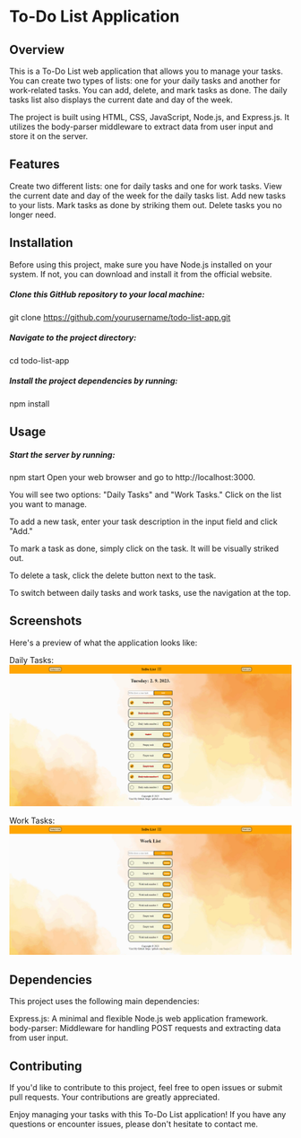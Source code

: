 # To-Do List Application

## Overview
This is a To-Do List web application that allows you to manage your tasks. You can create two types of lists: one for your daily tasks and another for work-related tasks. You can add, delete, and mark tasks as done. The daily tasks list also displays the current date and day of the week.

The project is built using HTML, CSS, JavaScript, Node.js, and Express.js. It utilizes the body-parser middleware to extract data from user input and store it on the server.

## Features
Create two different lists: one for daily tasks and one for work tasks.
View the current date and day of the week for the daily tasks list.
Add new tasks to your lists.
Mark tasks as done by striking them out.
Delete tasks you no longer need.
## Installation
Before using this project, make sure you have Node.js installed on your system. If not, you can download and install it from the official website.

##### Clone this GitHub repository to your local machine:

git clone https://github.com/yourusername/todo-list-app.git
##### Navigate to the project directory:

cd todo-list-app
##### Install the project dependencies by running:

npm install
## Usage
##### Start the server by running:

npm start
Open your web browser and go to http://localhost:3000.

You will see two options: "Daily Tasks" and "Work Tasks." Click on the list you want to manage.

To add a new task, enter your task description in the input field and click "Add."

To mark a task as done, simply click on the task. It will be visually striked out.

To delete a task, click the delete button next to the task.

To switch between daily tasks and work tasks, use the navigation at the top.

## Screenshots
Here's a preview of what the application looks like:

Daily Tasks:
<img src="/Screenshots/src1.PNG">

Work Tasks:
<img src="/Screenshots/src2.PNG">

## Dependencies
This project uses the following main dependencies:

Express.js: A minimal and flexible Node.js web application framework.
body-parser: Middleware for handling POST requests and extracting data from user input.
## Contributing
If you'd like to contribute to this project, feel free to open issues or submit pull requests. Your contributions are greatly appreciated.


Enjoy managing your tasks with this To-Do List application! If you have any questions or encounter issues, please don't hesitate to contact me.
